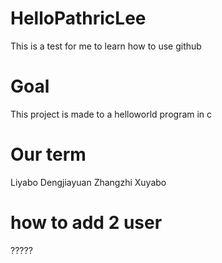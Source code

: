 # HelloPathricLee
This is a test for me to learn how to use github
# Goal
This project is made to a helloworld program in c
# Our term
Liyabo
Dengjiayuan
Zhangzhi
Xuyabo
# how to add 2 user
?????
